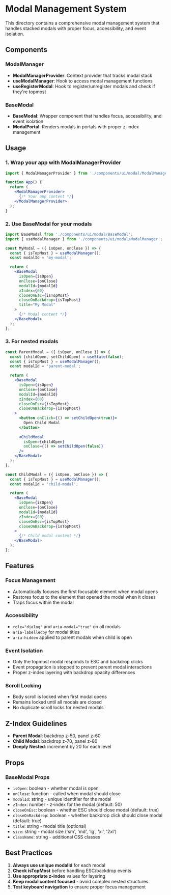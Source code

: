 # Modal Management System

This directory contains a comprehensive modal management system that handles stacked modals with proper focus, accessibility, and event isolation.

## Components

### ModalManager
- **ModalManagerProvider**: Context provider that tracks modal stack
- **useModalManager**: Hook to access modal management functions
- **useRegisterModal**: Hook to register/unregister modals and check if they're topmost

### BaseModal
- **BaseModal**: Wrapper component that handles focus, accessibility, and event isolation
- **ModalPortal**: Renders modals in portals with proper z-index management

## Usage

### 1. Wrap your app with ModalManagerProvider

```jsx
import { ModalManagerProvider } from './components/ui/modal/ModalManager';

function App() {
  return (
    <ModalManagerProvider>
      {/* Your app content */}
    </ModalManagerProvider>
  );
}
```

### 2. Use BaseModal for your modals

```jsx
import BaseModal from './components/ui/modal/BaseModal';
import { useModalManager } from './components/ui/modal/ModalManager';

const MyModal = ({ isOpen, onClose }) => {
  const { isTopMost } = useModalManager();
  const modalId = 'my-modal';

  return (
    <BaseModal
      isOpen={isOpen}
      onClose={onClose}
      modalId={modalId}
      zIndex={60}
      closeOnEsc={isTopMost}
      closeOnBackdrop={isTopMost}
      title="My Modal"
    >
      {/* Modal content */}
    </BaseModal>
  );
};
```

### 3. For nested modals

```jsx
const ParentModal = ({ isOpen, onClose }) => {
  const [childOpen, setChildOpen] = useState(false);
  const { isTopMost } = useModalManager();
  const modalId = 'parent-modal';

  return (
    <BaseModal
      isOpen={isOpen}
      onClose={onClose}
      modalId={modalId}
      zIndex={60}
      closeOnEsc={isTopMost}
      closeOnBackdrop={isTopMost}
    >
      <button onClick={() => setChildOpen(true)}>
        Open Child Modal
      </button>
      
      <ChildModal
        isOpen={childOpen}
        onClose={() => setChildOpen(false)}
      />
    </BaseModal>
  );
};

const ChildModal = ({ isOpen, onClose }) => {
  const { isTopMost } = useModalManager();
  const modalId = 'child-modal';

  return (
    <BaseModal
      isOpen={isOpen}
      onClose={onClose}
      modalId={modalId}
      zIndex={80}
      closeOnEsc={isTopMost}
      closeOnBackdrop={isTopMost}
    >
      {/* Child modal content */}
    </BaseModal>
  );
};
```

## Features

### Focus Management
- Automatically focuses the first focusable element when modal opens
- Restores focus to the element that opened the modal when it closes
- Traps focus within the modal

### Accessibility
- `role="dialog"` and `aria-modal="true"` on all modals
- `aria-labelledby` for modal titles
- `aria-hidden` applied to parent modals when child is open

### Event Isolation
- Only the topmost modal responds to ESC and backdrop clicks
- Event propagation is stopped to prevent parent modal interactions
- Proper z-index layering with backdrop opacity differences

### Scroll Locking
- Body scroll is locked when first modal opens
- Remains locked until all modals are closed
- No duplicate scroll locks for nested modals

## Z-Index Guidelines

- **Parent Modal**: backdrop z-50, panel z-60
- **Child Modal**: backdrop z-70, panel z-80
- **Deeply Nested**: increment by 20 for each level

## Props

### BaseModal Props
- `isOpen`: boolean - whether modal is open
- `onClose`: function - called when modal should close
- `modalId`: string - unique identifier for the modal
- `zIndex`: number - z-index for the modal (default: 50)
- `closeOnEsc`: boolean - whether ESC should close modal (default: true)
- `closeOnBackdrop`: boolean - whether backdrop click should close modal (default: true)
- `title`: string - modal title (optional)
- `size`: string - modal size ('sm', 'md', 'lg', 'xl', '2xl')
- `className`: string - additional CSS classes

## Best Practices

1. **Always use unique modalId** for each modal
2. **Check isTopMost** before handling ESC/backdrop events
3. **Use appropriate z-index** values for layering
4. **Keep modal content focused** - avoid complex nested structures
5. **Test keyboard navigation** to ensure proper focus management
